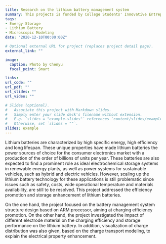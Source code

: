```yaml
---
title: Research on the lithium battery management system
summary: This projects is funded by College Students' Innovative Entrepreneurial Training Plan Program. It focuses on the design of the communication sensor of the battery system and electrode material.
tags:
- Energy Storage
- Lithium Battery
- Microscopic Modeling
date: "2020-12-10T00:00:00Z"

# Optional external URL for project (replaces project detail page).
external_link: ""

image:
  caption: Photo by Chenyu
  focal_point: Smart

links:
url_code: ""
url_pdf: ""
url_slides: ""
url_video: ""

# Slides (optional).
#   Associate this project with Markdown slides.
#   Simply enter your slide deck's filename without extension.
#   E.g. `slides = "example-slides"` references `content/slides/example-slides.md`.
#   Otherwise, set `slides = ""`.
slides: example
---
```

Lithium batteries are characterized by high specific energy, high efficiency and long lifespan. These unique properties have made lithium batteries the power sources of choice for the consumer electronics market with a production of the order of billions of units per year. These batteries are also expected to find a prominent role as ideal electrochemical storage systems in renewable energy plants, as well as power systems for sustainable vehicles, such as hybrid and electric vehicles. However, scaling up the lithium battery technology for these applications is still problematic since issues such as safety, costs, wide operational temperature and materials availability, are still to be resolved. This project addressed the efficiency promotion and storage enhancement of lithium batteries.

On the one hand, the project focused on the battery management system structure design based on ARM processor, aiming at charging efficiency promotion. On the other hand, the project investigated the impact of different electrode material on the charging efficiency and storage performance on the lithium battery. In addition, visualization of charge distribution was also given, based on the charge transport modeling, to explain the electrical property enhancement.

